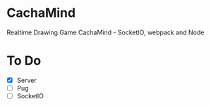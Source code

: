 # CachaMind

Realtime Drawing Game CachaMind - SocketIO, webpack and Node

# To Do

- [x] Server
- [ ] Pug
- [ ] SocketIO
